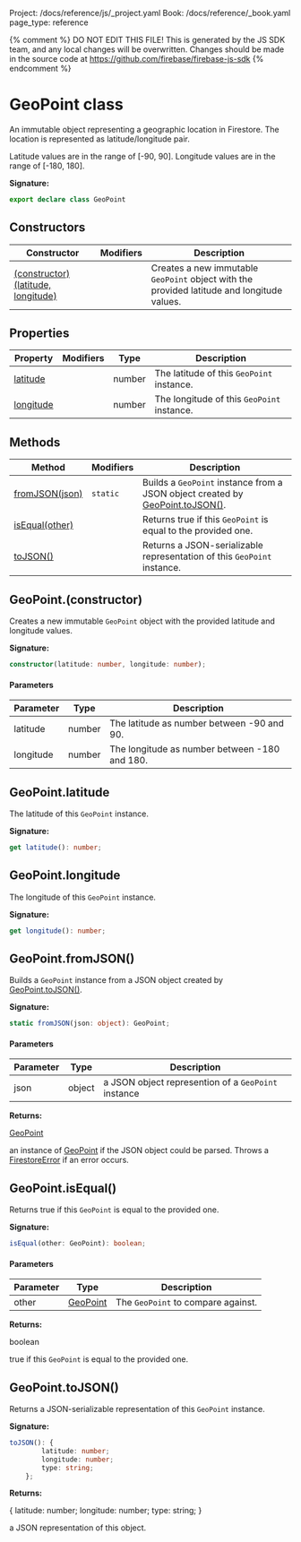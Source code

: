 Project: /docs/reference/js/_project.yaml
Book: /docs/reference/_book.yaml
page_type: reference

{% comment %}
DO NOT EDIT THIS FILE!
This is generated by the JS SDK team, and any local changes will be
overwritten. Changes should be made in the source code at
https://github.com/firebase/firebase-js-sdk
{% endcomment %}

# GeoPoint class
An immutable object representing a geographic location in Firestore. The location is represented as latitude/longitude pair.

Latitude values are in the range of \[-90, 90\]. Longitude values are in the range of \[-180, 180\].

<b>Signature:</b>

```typescript
export declare class GeoPoint 
```

## Constructors

|  Constructor | Modifiers | Description |
|  --- | --- | --- |
|  [(constructor)(latitude, longitude)](./firestore_.geopoint.md#geopointconstructor) |  | Creates a new immutable <code>GeoPoint</code> object with the provided latitude and longitude values. |

## Properties

|  Property | Modifiers | Type | Description |
|  --- | --- | --- | --- |
|  [latitude](./firestore_.geopoint.md#geopointlatitude) |  | number | The latitude of this <code>GeoPoint</code> instance. |
|  [longitude](./firestore_.geopoint.md#geopointlongitude) |  | number | The longitude of this <code>GeoPoint</code> instance. |

## Methods

|  Method | Modifiers | Description |
|  --- | --- | --- |
|  [fromJSON(json)](./firestore_.geopoint.md#geopointfromjson) | <code>static</code> | Builds a <code>GeoPoint</code> instance from a JSON object created by [GeoPoint.toJSON()](./firestore_.geopoint.md#geopointtojson)<!-- -->. |
|  [isEqual(other)](./firestore_.geopoint.md#geopointisequal) |  | Returns true if this <code>GeoPoint</code> is equal to the provided one. |
|  [toJSON()](./firestore_.geopoint.md#geopointtojson) |  | Returns a JSON-serializable representation of this <code>GeoPoint</code> instance. |

## GeoPoint.(constructor)

Creates a new immutable `GeoPoint` object with the provided latitude and longitude values.

<b>Signature:</b>

```typescript
constructor(latitude: number, longitude: number);
```

#### Parameters

|  Parameter | Type | Description |
|  --- | --- | --- |
|  latitude | number | The latitude as number between -90 and 90. |
|  longitude | number | The longitude as number between -180 and 180. |

## GeoPoint.latitude

The latitude of this `GeoPoint` instance.

<b>Signature:</b>

```typescript
get latitude(): number;
```

## GeoPoint.longitude

The longitude of this `GeoPoint` instance.

<b>Signature:</b>

```typescript
get longitude(): number;
```

## GeoPoint.fromJSON()

Builds a `GeoPoint` instance from a JSON object created by [GeoPoint.toJSON()](./firestore_.geopoint.md#geopointtojson)<!-- -->.

<b>Signature:</b>

```typescript
static fromJSON(json: object): GeoPoint;
```

#### Parameters

|  Parameter | Type | Description |
|  --- | --- | --- |
|  json | object | a JSON object represention of a <code>GeoPoint</code> instance |

<b>Returns:</b>

[GeoPoint](./firestore_.geopoint.md#geopoint_class)

an instance of [GeoPoint](./firestore_.geopoint.md#geopoint_class) if the JSON object could be parsed. Throws a [FirestoreError](./firestore_.firestoreerror.md#firestoreerror_class) if an error occurs.

## GeoPoint.isEqual()

Returns true if this `GeoPoint` is equal to the provided one.

<b>Signature:</b>

```typescript
isEqual(other: GeoPoint): boolean;
```

#### Parameters

|  Parameter | Type | Description |
|  --- | --- | --- |
|  other | [GeoPoint](./firestore_.geopoint.md#geopoint_class) | The <code>GeoPoint</code> to compare against. |

<b>Returns:</b>

boolean

true if this `GeoPoint` is equal to the provided one.

## GeoPoint.toJSON()

Returns a JSON-serializable representation of this `GeoPoint` instance.

<b>Signature:</b>

```typescript
toJSON(): {
        latitude: number;
        longitude: number;
        type: string;
    };
```
<b>Returns:</b>

{ latitude: number; longitude: number; type: string; }

a JSON representation of this object.

